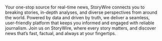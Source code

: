 Your one-stop source for real-time news, StoryWire connects you to breaking stories, in-depth analyses, and diverse perspectives from around the world. Powered by data and driven by truth, we deliver a seamless, user-friendly platform that keeps you informed and engaged with reliable journalism. Join us on StoryWire, where every story matters, and discover news that’s fast, factual, and always at your fingertips.
